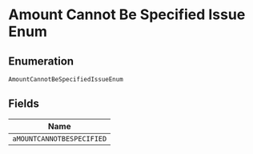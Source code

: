 
# Amount Cannot Be Specified Issue Enum

## Enumeration

`AmountCannotBeSpecifiedIssueEnum`

## Fields

| Name |
|  --- |
| `aMOUNTCANNOTBESPECIFIED` |

